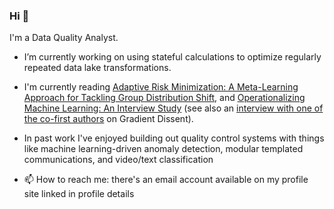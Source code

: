 ### Hi 👋

I'm a Data Quality Analyst.

- I’m currently working on using stateful calculations to optimize regularly repeated data lake transformations.

- I'm currently reading [Adaptive Risk Minimization: A Meta-Learning Approach for Tackling Group Distribution Shift](https://openreview.net/forum?id=MA8eT-vUPvZ), and [Operationalizing Machine Learning: An Interview Study](https://arxiv.org/abs/2209.09125) (see also an [interview with one of the co-first authors](https://podtail.com/podcast/gradient-dissent-weights-biases/shreya-shankar-operationalizing-machine-learning/) on Gradient Dissent).

- In past work I've enjoyed building out quality control systems with things like machine learning-driven anomaly detection, modular templated communications, and video/text classification

- 📫 How to reach me: there's an email account available on my profile site linked in profile details